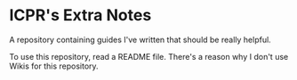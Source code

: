 # ICPR's Extra Notes

A repository containing guides I've written that should be really helpful.

To use this repository, read a README file. There's a reason why I don't use Wikis for this repository.
